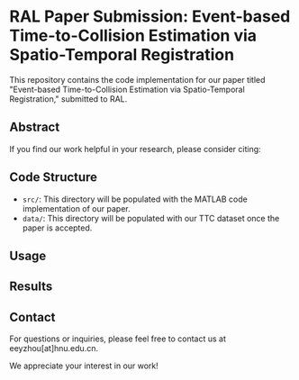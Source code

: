# RAL Paper Submission: Event-based Time-to-Collision Estimation via Spatio-Temporal Registration

This repository contains the code implementation for our paper titled "Event-based Time-to-Collision Estimation via Spatio-Temporal Registration," submitted to RAL.

## Abstract

If you find our work helpful in your research, please consider citing:

## Code Structure
- `src/`: This directory will be populated with the MATLAB code implementation of our paper.
- `data/`: This directory will be populated with our TTC dataset once the paper is accepted.

## Usage

## Results

## Contact
For questions or inquiries, please feel free to contact us at eeyzhou[at]hnu.edu.cn.

We appreciate your interest in our work!
